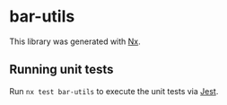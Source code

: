 # bar-utils

This library was generated with [Nx](https://nx.dev).

## Running unit tests

Run `nx test bar-utils` to execute the unit tests via [Jest](https://jestjs.io).
